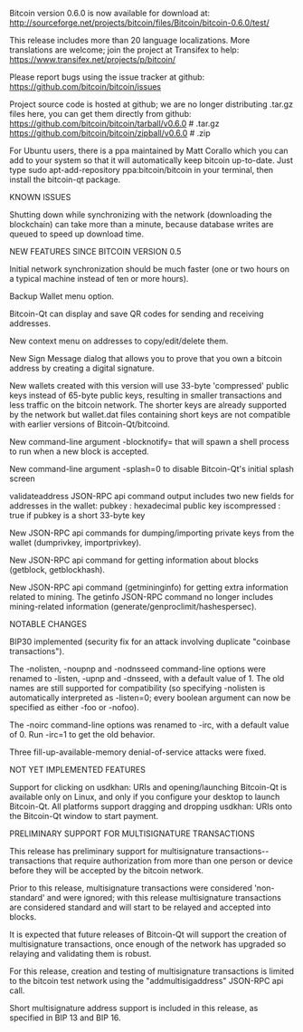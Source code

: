 Bitcoin version 0.6.0 is now available for download at:
http://sourceforge.net/projects/bitcoin/files/Bitcoin/bitcoin-0.6.0/test/

This release includes more than 20 language localizations.
More translations are welcome; join the
project at Transifex to help:
https://www.transifex.net/projects/p/bitcoin/

Please report bugs using the issue tracker at github:
https://github.com/bitcoin/bitcoin/issues

Project source code is hosted at github; we are no longer
distributing .tar.gz files here, you can get them
directly from github:
https://github.com/bitcoin/bitcoin/tarball/v0.6.0  # .tar.gz
https://github.com/bitcoin/bitcoin/zipball/v0.6.0  # .zip

For Ubuntu users, there is a ppa maintained by Matt Corallo which
you can add to your system so that it will automatically keep
bitcoin up-to-date.  Just type
sudo apt-add-repository ppa:bitcoin/bitcoin
in your terminal, then install the bitcoin-qt package.


KNOWN ISSUES

Shutting down while synchronizing with the network
(downloading the blockchain) can take more than a minute,
because database writes are queued to speed up download
time.


NEW FEATURES SINCE BITCOIN VERSION 0.5

Initial network synchronization should be much faster
(one or two hours on a typical machine instead of ten or more
hours).

Backup Wallet menu option.

Bitcoin-Qt can display and save QR codes for sending
and receiving addresses.

New context menu on addresses to copy/edit/delete them.

New Sign Message dialog that allows you to prove that you
own a bitcoin address by creating a digital
signature.

New wallets created with this version will
use 33-byte 'compressed' public keys instead of
65-byte public keys, resulting in smaller
transactions and less traffic on the bitcoin
network. The shorter keys are already supported
by the network but wallet.dat files containing
short keys are not compatible with earlier
versions of Bitcoin-Qt/bitcoind.

New command-line argument -blocknotify=<command>
that will spawn a shell process to run <command> 
when a new block is accepted.

New command-line argument -splash=0 to disable
Bitcoin-Qt's initial splash screen

validateaddress JSON-RPC api command output includes
two new fields for addresses in the wallet:
pubkey : hexadecimal public key
iscompressed : true if pubkey is a short 33-byte key

New JSON-RPC api commands for dumping/importing
private keys from the wallet (dumprivkey, importprivkey).

New JSON-RPC api command for getting information about
blocks (getblock, getblockhash).

New JSON-RPC api command (getmininginfo) for getting
extra information related to mining. The getinfo
JSON-RPC command no longer includes mining-related
information (generate/genproclimit/hashespersec).



NOTABLE CHANGES

BIP30 implemented (security fix for an attack involving
duplicate "coinbase transactions").

The -nolisten, -noupnp and -nodnsseed command-line
options were renamed to -listen, -upnp and -dnsseed,
with a default value of 1. The old names are still
supported for compatibility (so specifying -nolisten
is automatically interpreted as -listen=0; every
boolean argument can now be specified as either
-foo or -nofoo).

The -noirc command-line options was renamed to
-irc, with a default value of 0. Run -irc=1 to
get the old behavior.

Three fill-up-available-memory denial-of-service
attacks were fixed.


NOT YET IMPLEMENTED FEATURES

Support for clicking on usdkhan: URIs and
opening/launching Bitcoin-Qt is available only on Linux,
and only if you configure your desktop to launch
Bitcoin-Qt. All platforms support dragging and dropping
usdkhan: URIs onto the Bitcoin-Qt window to start
payment.


PRELIMINARY SUPPORT FOR MULTISIGNATURE TRANSACTIONS

This release has preliminary support for multisignature
transactions-- transactions that require authorization
from more than one person or device before they
will be accepted by the bitcoin network.

Prior to this release, multisignature transactions
were considered 'non-standard' and were ignored;
with this release multisignature transactions are
considered standard and will start to be relayed
and accepted into blocks.

It is expected that future releases of Bitcoin-Qt
will support the creation of multisignature transactions,
once enough of the network has upgraded so relaying
and validating them is robust.

For this release, creation and testing of multisignature
transactions is limited to the bitcoin test network using
the "addmultisigaddress" JSON-RPC api call.

Short multisignature address support is included in this
release, as specified in BIP 13 and BIP 16.
